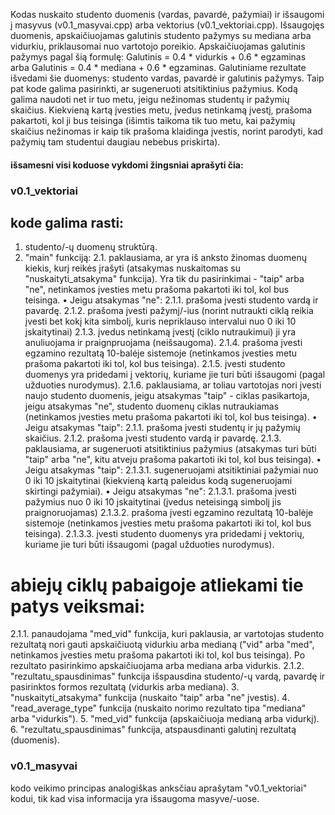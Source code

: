Kodas nuskaito studento duomenis (vardas, pavardė, pažymiai) ir išsaugomi į masyvus (v0.1_masyvai.cpp) arba vektorius (v0.1_vektoriai.cpp). Išsaugojęs duomenis, apskaičiuojamas galutinis studento pažymys su mediana arba vidurkiu, priklausomai nuo vartotojo poreikio. Apskaičiuojamas galutinis pažymys pagal šią formulę: Galutinis = 0.4 * vidurkis + 0.6 * egzaminas arba Galutinis = 0.4 * mediana + 0.6 * egzaminas. Galutiniame rezultate išvedami šie duomenys: studento vardas, pavardė ir galutinis pažymys. Taip pat kode galima pasirinkti, ar sugeneruoti atsitiktinius pažymius. Kodą galima naudoti net ir tuo metu, jeigu nežinomas studentų ir pažymių skaičius. Kiekvieną kartą įvesties metu, įvedus netinkamą įvestį, prašoma pakartoti, kol ji bus teisinga (išimtis taikoma tik tuo metu, kai pažymių skaičius nežinomas ir kaip tik prašoma klaidinga įvestis, norint parodyti, kad pažymių tam studentui daugiau nebebus priskirta).

#### išsamesni visi koduose vykdomi žingsniai aprašyti čia:

### v0.1_vektoriai

## kode galima rasti:
1. studento/-ų duomenų struktūrą.
2. "main" funkciją:
  2.1. paklausiama, ar yra iš anksto žinomas duomenų kiekis, kurį reikės įrašyti (atsakymas nuskaitomas su "nuskaityti_atsakyma" funkcija). Yra tik du pasirinkimai - "taip" arba "ne", netinkamos įvesties metu prašoma pakartoti iki tol, kol bus teisinga.
  • Jeigu atsakymas "ne":
  2.1.1. prašoma įvesti studento vardą ir pavardę.
  2.1.2. prašoma įvesti pažymį/-ius (norint nutraukti ciklą reikia įvesti bet kokį kita simbolį, kuris nepriklauso intervalui nuo 0 iki 10 įskaitytinai)
  2.1.3. įvedus netinkamą įvestį (ciklo nutraukimui) ji yra anuliuojama ir praignpruojama (neišsaugoma).
  2.1.4. prašoma įvesti egzamino rezultatą 10-balėje sistemoje (netinkamos įvesties metu prašoma pakartoti iki tol, kol bus teisinga).
  2.1.5. įvesti studento duomenys yra pridedami į vektorių, kuriame jie turi būti išsaugomi (pagal užduoties nurodymus).
  2.1.6. paklausiama, ar toliau vartotojas nori įvesti naujo studento duomenis, jeigu atsakymas "taip" - ciklas pasikartoja, jeigu atsakymas "ne", studento duomenų ciklas nutraukiamas (netinkamos įvesties metu prašoma pakartoti iki tol, kol bus teisinga).
  • Jeigu atsakymas "taip":
  2.1.1. prašoma įvesti studentų ir jų pažymių skaičius.
  2.1.2. prašoma įvesti studento vardą ir pavardę.
  2.1.3. paklausiama, ar sugeneruoti atsitiktinius pažymius (atsakymas turi būti "taip" arba "ne", kitu atveju prašoma pakartoti iki tol, kol bus teisinga).
    • Jeigu atsakymas "taip":
    2.1.3.1. sugeneruojami atsitiktiniai pažymiai nuo 0 iki 10 įskaitytinai (kiekvieną kartą paleidus kodą sugeneruojami skirtingi pažymiai).
    • Jeigu atsakymas "ne":
    2.1.3.1. prašoma įvesti pažymius nuo 0 iki 10 įskaitytinai (įvedus neteisingą simbolį jis praignoruojamas)
    2.1.3.2. prašoma įvesti egzamino rezultatą 10-balėje sistemoje (netinkamos įvesties metu prašoma pakartoti iki tol, kol bus teisinga).
    2.1.3.3. įvesti studento duomenys yra pridedami į vektorių, kuriame jie turi būti išsaugomi (pagal užduoties nurodymus).
  
#  abiejų ciklų pabaigoje atliekami tie patys veiksmai:
  2.1.1. panaudojama "med_vid" funkcija, kuri paklausia, ar vartotojas studento rezultatą nori gauti apskaičiuotą vidurkiu arba medianą ("vid" arba "med", netinkamos įvesties metu prašoma pakartoti iki tol, kol bus teisinga). Po rezultato pasirinkimo apskaičiuojama arba mediana arba vidurkis.
  2.1.2. "rezultatu_spausdinimas" funkcija išspausdina studento/-ų vardą, pavardę ir pasirinktos formos rezultatą (vidurkis arba mediana).
3. "nuskaityti_atsakyma" funkcija (nuskaito "taip" arba "ne" įvestis).
4. "read_average_type" funkcija (nuskaito norimo rezultato tipa "mediana" arba "vidurkis").
5. "med_vid" funkcija (apskaičiuoja medianą arba vidurkį).
6. "rezultatu_spausdinimas" funkcija, atspausdinanti galutinį rezultatą (duomenis).

### v0.1_masyvai

kodo veikimo principas analogiškas anksčiau aprašytam "v0.1_vektoriai" kodui, tik kad visa informacija yra išsaugoma masyve/-uose.
